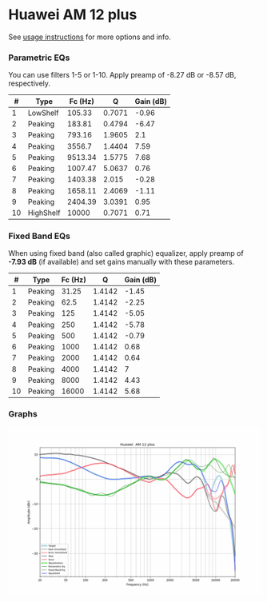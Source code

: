 # Huawei  AM 12 plus
See [usage instructions](https://github.com/jaakkopasanen/AutoEq#usage) for more options and info.

### Parametric EQs
You can use filters 1-5 or 1-10. Apply preamp of -8.27 dB or -8.57 dB, respectively.

|   # | Type      |   Fc (Hz) |      Q |   Gain (dB) |
|-----|-----------|-----------|--------|-------------|
|   1 | LowShelf  |    105.33 | 0.7071 |       -0.96 |
|   2 | Peaking   |    183.81 | 0.4794 |       -6.47 |
|   3 | Peaking   |    793.16 | 1.9605 |        2.1  |
|   4 | Peaking   |   3556.7  | 1.4404 |        7.59 |
|   5 | Peaking   |   9513.34 | 1.5775 |        7.68 |
|   6 | Peaking   |   1007.47 | 5.0637 |        0.76 |
|   7 | Peaking   |   1403.38 | 2.015  |       -0.28 |
|   8 | Peaking   |   1658.11 | 2.4069 |       -1.11 |
|   9 | Peaking   |   2404.39 | 3.0391 |        0.95 |
|  10 | HighShelf |  10000    | 0.7071 |        0.71 |

### Fixed Band EQs
When using fixed band (also called graphic) equalizer, apply preamp of **-7.93 dB** (if available) and set gains manually with these parameters.

|   # | Type    |   Fc (Hz) |      Q |   Gain (dB) |
|-----|---------|-----------|--------|-------------|
|   1 | Peaking |     31.25 | 1.4142 |       -1.45 |
|   2 | Peaking |     62.5  | 1.4142 |       -2.25 |
|   3 | Peaking |    125    | 1.4142 |       -5.05 |
|   4 | Peaking |    250    | 1.4142 |       -5.78 |
|   5 | Peaking |    500    | 1.4142 |       -0.79 |
|   6 | Peaking |   1000    | 1.4142 |        0.68 |
|   7 | Peaking |   2000    | 1.4142 |        0.64 |
|   8 | Peaking |   4000    | 1.4142 |        7    |
|   9 | Peaking |   8000    | 1.4142 |        4.43 |
|  10 | Peaking |  16000    | 1.4142 |        5.68 |

### Graphs
![](./Huawei%20%20AM%2012%20plus.png)
